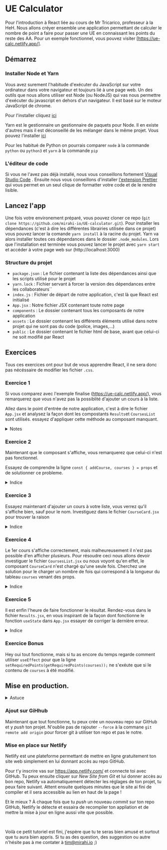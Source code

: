 # UE Calculator

Pour l'introduction à React liée au cours de Mr Tricarico, professeur à la HeH. Nous allons créyer ensemble une application permettant de calculer le nombre de point a faire pour passer une UE en connaissant les points du reste des AA. Pour un exemple fonctionnel, vous pouvez visiter [https://ue-calc.netlify.app/].

## Démarrez

### Installer Node et Yarn

Vous avez surement l'habitude d'exécuter du JavaScript sur votre ordinateur dans votre navigateur et toujours lié à une page web.
Un des outils que nous allons utiliser est Node (ou NodeJS) qui vas nous permettre d'exécuter du javascript en dehors d'un navigateur.
Il est basé sur le moteur JavaScript de chrome.

Pour l'installer cliquez [ici](https://nodejs.org/en/)

Yarn est le gestionnaire un gestionnaire de paquets pour Node. Il en existe d'autres mais il est déconseillé de les mélanger dans le même projet.
Vous pouvez l'installer [ici](https://classic.yarnpkg.com/en/docs/install)

Pour les habitué de Python on pourrais comparer `node` à la commande `python` ou `python3` et `yarn` à la commande `pip`

### L'éditeur de code

Si vous ne l'avez pas déjà installé, nous vous conseillons fortement [Visual Studio Code](https://code.visualstudio.com/) .
Ensuite nous vous conseillons d'installer [l'extension Prettier](https://marketplace.visualstudio.com/items?itemName=esbenp.prettier-vscode) qui vous permet en un seul clique de formatter votre code et de le rendre lisible.

## Lancez l'app

Une fois votre environement préparé, vous pouvez cloner ce repo (`git clone https://github.com/mirahi-io/UE-calculator.git`).
Pour installer les dépendances (c'est à dire les différentes librairies utilisée dans ce projet) vous pouvez lancer la comande `yarn install` à la racine du projet.
Yarn va alors installer toutes ces dépendances dans le dossier `.node_modules`.
Lors que l'installation est terminée vous pouvez lancer le projet avec `yarn start` et accéder à votre page web sur (http://localhost:3000)

### Structure du projet

- `package.json` : Le fichier contenant la liste des dépendances ainsi que les scripts utilisé pour le projet
- `yarn.lock` : Fichier servant à forcer la version des dépendances entre les collaborateurs``
- `index.js` : Fichier de départ de notre application, c'est là que React est initialisé
- `App.jsx` : Notre fichier JSX contenant toute notre page
- `components` : Le dossier contenant tous les composants de notre application
- `assets` : Le dossier contenant les différents éléments utilisé dans notre projet qui ne sont pas du code (police, images,...)
- `public` : Le dossier contenant le fichier html de base, avant que celui-ci ne soit modifié par React

## Exercices

Tous ces exercices ont pour but de vous apprendre React, il ne sera donc pas nécéssaire de modifier les fichier `.css`.

### Exercice 1

Si vous comparez avec l'exemple finalise (https://ue-calc.netlify.app/), vous remarquerez que vous n'avez pas la possiblité d'ajouter un cours à la liste.

Allez dans le point d'entrée de notre application, c'est à dire le fichier `App.jsx` et analysez la façon dont les compostants `Results`et `CoursesList` sont utilisés. essayez d'appliquer cette méthode au composant manquant.

<details>
<summary>Notes</summary>

En React les composants commençant par des majuscules sont des composants React importé d'un fichier, tandis que les composant commencant par des minuscule sont des composant classique html.

Remarques qu'en React nous utilisons `className` au lieux de `class`. Avez vous une idée de la raison ?

<details>
<summary>Réponse</summary>
En JavaScript le mot `class` est un mot clé utilisé pour déclarrer une classe, nous ne pouvons donc pas l'utiliser pour autre chose.
</details>

</details>

### Exercice 2

Maintenant que le composant s'affiche, vous remarquerez que celui-ci n'est pas fonctionnel.

Essayez de comprendre la ligne `const { addCourse, courses } = props` et de solutionner ce probleme.

<details>
<summary>Indice</summary>

Les props (raccourci pour _properties_ ou propriétés) sont les "argument" qui sont passés au composants. De la même manière que vous pouvez passer un `class` à un composant html, en React vous pouvez passer tous types de propriétés à un composant

</details>

### Exercice 3

Essayez maintenant d'ajouter un cours à votre liste, vous verrez qu'il s'affiche bien, sauf pour le nom. Investiguez dans le fichier `CourseCard.jsx` pour trouver la raison

<details>
<summary>Indice</summary>

Inspirez vous de la façon dont `points` et `percents` sont importé dans le JSX.

</details>

### Exercice 4

Le 1er cours s'affiche correctement, mais malheureusement il n'est pas possible d'en afficher plusieurs.
Pour résoudre ceci nous allons devoir investiguer le fichier `CoursesList.jsx` ou nous voyont qu'en effet, le composant `CourseCard` n'est chargé qu'une seule fois.
Cherchez une solution pour le charger un nombre de fois qui correspond à la longueur du tableau `courses` venant des props.

<details>
<summary>Indice</summary>

Comme pour l'ajout de la variable `name` dans l'exercice précédent, il est possible d'ajouter un tableau de composants directement dans le JSX. Pour celà l'utilisation de la fonction `.map` vous sera utile.

Notez qu'il est préférable que chaque élément JSX du tableau possède une porpriété `key` unique, celà permet à React d'optimiser le nombre de rendus.

</details>

### Exercice 5

Il est enfin l'heure de faire fonctionner le résultat. Rendez-vous dans le fichier `Results.jsx`, en vous inspirant de la façon dont fonctionne le fonction `useState` dans `App.jsx` essayer de corriger la dernière erreur.

<details>
<summary>Indice</summary>
La valeur `() => {}` indique simplement une fonction vide, comme pourrais l'être `function() { }`

La fonction `useState` retourne un tableau donc la première valeur est l'élément du state, et la seconde est la fonction permettant de le changer. En effet React à besoin qu'une fonction spécifique soit utilisée plutôt qu'un simple réassignement classique comme `requiredPoints = 18`, celà viens du faite que React à besoin de savoirs quand une variable du state est modifiéé pour pouvoir re-exécuter le rendu des compostants qui en dépendent (et uniquement de ceux-ci !!)

</details>

### Exercice Bonus

Hey oui tout fonctionne, mais si tu as encore du temps regarde comment utiliser `useEffect` pour que la ligne `setRequiredPoints(getRequiredPoints(courses));` ne s'exéute que si le contenu de `courses` à été modifié.

## Mise en production.

<details>
<summary>Astuce</summary>
Si tu n'as pas pu suivre c'est pas grave, tu aura tout le temps de refaire les exercices une autre fois. Tu peux trouver la solution simplement en allant voir ma branche avec la commande `git checkout solution`.

Pour ne pas perdre tes modification je te conseille de les _commiter_ avant d'aller voir ma branche.

</details>

### Ajout sur GiHhub

Maintenant que tout fonctionne, tu peux crée un nouveau repo sur GitHub et y _push_ ton projet. N'oublie pas de rajouter `--force` à la commane `git remote add origin` pour forcer git à utiliser ton repo et pas le notre.

### Mise en place sur Netlify

Netlify est une plateforme permettant de mettre en ligne gratuitement ton site web simplement en lui donnant accès au repo GitHub.

Pour t'y inscrire vas sur https://app.netlify.com/ et connecte toi avec GitHub. Tu peux ensuite cliquer sur _New Site from Git_ et lui donner accès au bon repo, Netlify va automatiquement détecter les réglages de ton projet, tu peux faire suivant. Attent ensuite quelques minutes que le site ai fini de compiler et il sera accessible au lien en haut de la page !

Et le mieux ? À chaque fois que tu _push_ un nouveau _commit_ sur ton repo GitHub, Netlify le détecte et essaira de recompiler ton appliation et de mettre la mise à jour en ligne aussi vite que possible.

<br/>

Voilà ce petit tutoriel est fini, j'espère que tu te seras bien amusé et surtout que tu aura bien appris. Si tu as des question, des suggestion ou autre n'hésite pas à me contater à tim@mirahi.io ;)
